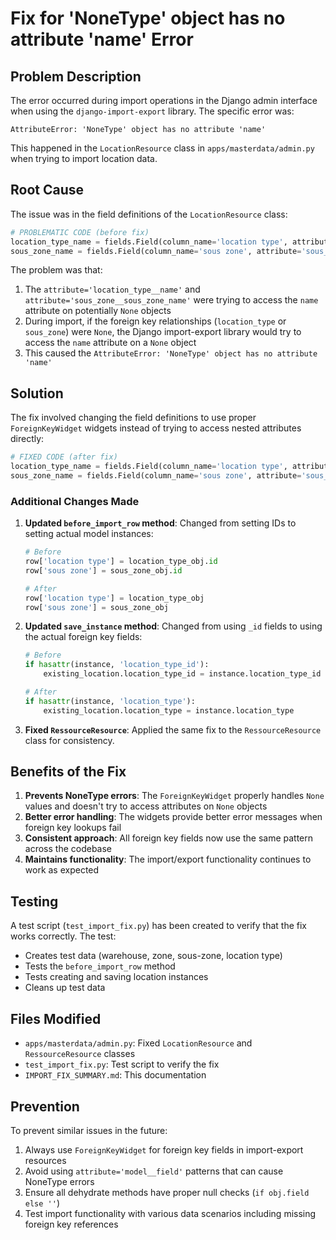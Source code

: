 # Fix for 'NoneType' object has no attribute 'name' Error

## Problem Description

The error occurred during import operations in the Django admin interface when using the `django-import-export` library. The specific error was:

```
AttributeError: 'NoneType' object has no attribute 'name'
```

This happened in the `LocationResource` class in `apps/masterdata/admin.py` when trying to import location data.

## Root Cause

The issue was in the field definitions of the `LocationResource` class:

```python
# PROBLEMATIC CODE (before fix)
location_type_name = fields.Field(column_name='location type', attribute='location_type__name', widget=widgets.CharWidget())
sous_zone_name = fields.Field(column_name='sous zone', attribute='sous_zone__sous_zone_name', widget=widgets.CharWidget())
```

The problem was that:
1. The `attribute='location_type__name'` and `attribute='sous_zone__sous_zone_name'` were trying to access the `name` attribute on potentially `None` objects
2. During import, if the foreign key relationships (`location_type` or `sous_zone`) were `None`, the Django import-export library would try to access the `name` attribute on a `None` object
3. This caused the `AttributeError: 'NoneType' object has no attribute 'name'`

## Solution

The fix involved changing the field definitions to use proper `ForeignKeyWidget` widgets instead of trying to access nested attributes directly:

```python
# FIXED CODE (after fix)
location_type_name = fields.Field(column_name='location type', attribute='location_type', widget=widgets.ForeignKeyWidget(LocationType, 'name'))
sous_zone_name = fields.Field(column_name='sous zone', attribute='sous_zone', widget=widgets.ForeignKeyWidget(SousZone, 'sous_zone_name'))
```

### Additional Changes Made

1. **Updated `before_import_row` method**: Changed from setting IDs to setting actual model instances:
   ```python
   # Before
   row['location type'] = location_type_obj.id
   row['sous zone'] = sous_zone_obj.id
   
   # After
   row['location type'] = location_type_obj
   row['sous zone'] = sous_zone_obj
   ```

2. **Updated `save_instance` method**: Changed from using `_id` fields to using the actual foreign key fields:
   ```python
   # Before
   if hasattr(instance, 'location_type_id'):
       existing_location.location_type_id = instance.location_type_id
   
   # After
   if hasattr(instance, 'location_type'):
       existing_location.location_type = instance.location_type
   ```

3. **Fixed `RessourceResource`**: Applied the same fix to the `RessourceResource` class for consistency.

## Benefits of the Fix

1. **Prevents NoneType errors**: The `ForeignKeyWidget` properly handles `None` values and doesn't try to access attributes on `None` objects
2. **Better error handling**: The widgets provide better error messages when foreign key lookups fail
3. **Consistent approach**: All foreign key fields now use the same pattern across the codebase
4. **Maintains functionality**: The import/export functionality continues to work as expected

## Testing

A test script (`test_import_fix.py`) has been created to verify that the fix works correctly. The test:
- Creates test data (warehouse, zone, sous-zone, location type)
- Tests the `before_import_row` method
- Tests creating and saving location instances
- Cleans up test data

## Files Modified

- `apps/masterdata/admin.py`: Fixed `LocationResource` and `RessourceResource` classes
- `test_import_fix.py`: Test script to verify the fix
- `IMPORT_FIX_SUMMARY.md`: This documentation

## Prevention

To prevent similar issues in the future:
1. Always use `ForeignKeyWidget` for foreign key fields in import-export resources
2. Avoid using `attribute='model__field'` patterns that can cause NoneType errors
3. Ensure all dehydrate methods have proper null checks (`if obj.field else ''`)
4. Test import functionality with various data scenarios including missing foreign key references 